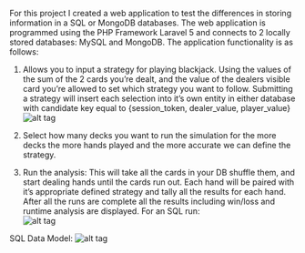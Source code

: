 For this project I created a web application to test the differences in storing information in a SQL or MongoDB databases. The web application is programmed using the PHP Framework Laravel 5 and connects to 2 locally stored databases: MySQL and MongoDB. The application functionality is as follows:

1.	Allows you to input a strategy for playing blackjack. Using the values of the sum of the 2 cards you’re dealt, and the value of the dealers visible card you’re allowed to set which strategy you want to follow. Submitting a strategy will insert each selection into it’s own entity in either database with candidate key equal to  {session_token, dealer_value, player_value} 
![alt tag](https://raw.github.com/guezandy/oodbBlackJack/master/inputstrategy.png)

2.	Select how many decks you want to run the simulation for the more decks the more hands played and the more accurate we can define the strategy.  
	

3.	Run the analysis: This will take all the cards in your DB shuffle them, and start dealing hands until the cards run out. Each hand will be paired with it’s appropriate defined strategy and tally all the results for each hand. After all the runs are complete all the results including win/loss and runtime analysis are displayed. For an SQL run:  
![alt tag](https://raw.github.com/guezandy/oodbBlackJack/master/results.png)

SQL Data Model:
![alt tag](https://raw.github.com/guezandy/oodbBlackJack/master/sqldata.png)

